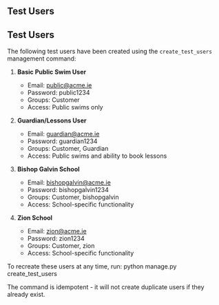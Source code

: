 ## Test Users

## Test Users

The following test users have been created using the `create_test_users` management command:

1. **Basic Public Swim User**
   - Email: public@acme.ie
   - Password: public1234
   - Groups: Customer
   - Access: Public swims only

2. **Guardian/Lessons User**
   - Email: guardian@acme.ie
   - Password: guardian1234
   - Groups: Customer, Guardian
   - Access: Public swims and ability to book lessons

3. **Bishop Galvin School**
   - Email: bishopgalvin@acme.ie
   - Password: bishopgalvin1234
   - Groups: Customer, bishopgalvin
   - Access: School-specific functionality

4. **Zion School**
   - Email: zion@acme.ie
   - Password: zion1234
   - Groups: Customer, zion
   - Access: School-specific functionality

To recreate these users at any time, run:
python manage.py create_test_users

The command is idempotent - it will not create duplicate users if they already exist.